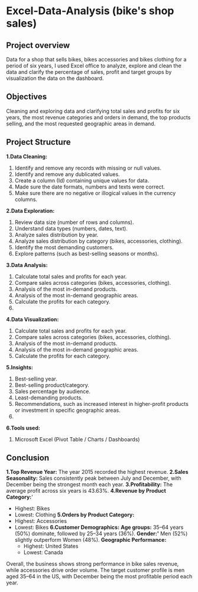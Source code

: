 # Excel-Data-Analysis (bike's shop sales)

## Project overview

Data for a shop that sells bikes, bikes accessories and bikes clothing for a period of six years, I used Excel office to analyze, explore and clean the data and clarify the percentage of sales, profit and target groups by visualization the data on the dashboard.

## Objectives

Cleaning and exploring data and clarifying total sales and profits for six years, the most revenue categories and orders in demand, the top products selling, and the most requested geographic areas in demand.

## Project Structure

**1.Data Cleaning:**
  1. Identify and remove any records with missing or null values.
  2. Identify and remove any dublicated values.
  3. Create a column (Id) containing unique values for data.
  4. Made sure the date formats, numbers and texts were correct.
  5. Make sure there are no negative or illogical values in the currency columns.
     
**2.Data Exploration:**
  1. Review data size (number of rows and columns).
  2. Understand data types (numbers, dates, text).
  3. Analyze sales distribution by year.
  4. Analyze sales distribution by category (bikes, accessories, clothing).
  5. Identify the most demanding customers.
  6. Explore patterns (such as best-selling seasons or months).

**3.Data Analysis:**
  1. Calculate total sales and profits for each year.
  2. Compare sales across categories (bikes, accessories, clothing).
  3. Analysis of the most in-demand products.
  4. Analysis of the most in-demand geographic areas.
  5. Calculate the profits for each category.
  6. 
**4.Data Visualization:**
  1. Calculate total sales and profits for each year.
  2. Compare sales across categories (bikes, accessories, clothing).
  3. Analysis of the most in-demand products.
  4. Analysis of the most in-demand geographic areas.
  5. Calculate the profits for each category.

**5.Insights:**
  1. Best-selling year.
  2. Best-selling product/category.
  3. Sales percentage by audience.
  4. Least-demanding products.
  5. Recommendations, such as increased interest in higher-profit products or investment in specific geographic areas.
  6. 
**6.Tools used:**
  1. Microsoft Excel (Pivot Table / Charts / Dashboards)

## Conclusion

**1.Top Revenue Year:** The year 2015 recorded the highest revenue.
**2.Sales Seasonality:** Sales consistently peak between July and December, with December being the strongest month each year.
**3.Profitability:** The average profit across six years is 43.63%.
**4.Revenue by Product Category:**'
  - Highest: Bikes
  - Lowest: Clothing
**5.Orders by Product Category:**
  - Highest: Accessories
  - Lowest: Bikes
**6.Customer Demographics:**
  **Age groups:** 35–64 years (50%) dominate, followed by 25–34 years (36%).
  **Gender:'** Men (52%) slightly outperform Women (48%).
  **Geographic Performance:**
    - Highest: United States
    - Lowest: Canada
    
Overall, the business shows strong performance in bike sales revenue, while accessories drive order volume. The target customer profile is men aged 35–64 in the US, with December being the most profitable period each year.  
  

